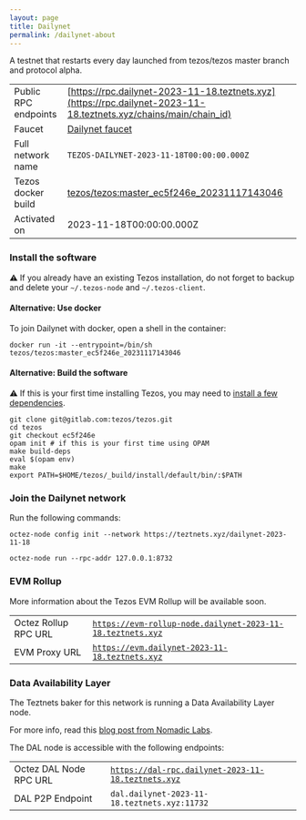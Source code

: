 ```yaml
---
layout: page
title: Dailynet
permalink: /dailynet-about
---
```


A testnet that restarts every day launched from tezos/tezos master branch and protocol alpha.

| | |
|-------|---------------------|
| Public RPC endpoints | [https://rpc.dailynet-2023-11-18.teztnets.xyz](https://rpc.dailynet-2023-11-18.teztnets.xyz/chains/main/chain_id)<br/> |
| Faucet | [Dailynet faucet](https://faucet.dailynet-2023-11-18.teztnets.xyz) |
| Full network name | `TEZOS-DAILYNET-2023-11-18T00:00:00.000Z` |
| Tezos docker build | [tezos/tezos:master_ec5f246e_20231117143046](https://hub.docker.com/r/tezos/tezos/tags?page=1&ordering=last_updated&name=master_ec5f246e_20231117143046) |
| Activated on | 2023-11-18T00:00:00.000Z |





### Install the software

⚠️  If you already have an existing Tezos installation, do not forget to backup and delete your `~/.tezos-node` and `~/.tezos-client`.



#### Alternative: Use docker

To join Dailynet with docker, open a shell in the container:

```
docker run -it --entrypoint=/bin/sh tezos/tezos:master_ec5f246e_20231117143046
```

#### Alternative: Build the software

⚠️  If this is your first time installing Tezos, you may need to [install a few dependencies](https://tezos.gitlab.io/introduction/howtoget.html#setting-up-the-development-environment-from-scratch).

```
git clone git@gitlab.com:tezos/tezos.git
cd tezos
git checkout ec5f246e
opam init # if this is your first time using OPAM
make build-deps
eval $(opam env)
make
export PATH=$HOME/tezos/_build/install/default/bin/:$PATH
```

### Join the Dailynet network

Run the following commands:

```
octez-node config init --network https://teztnets.xyz/dailynet-2023-11-18

octez-node run --rpc-addr 127.0.0.1:8732
```


### EVM Rollup

More information about the Tezos EVM Rollup will be available soon.

| | |
|-------|---------------------|
| Octez Rollup RPC URL | [`https://evm-rollup-node.dailynet-2023-11-18.teztnets.xyz`](https://evm-rollup-node.dailynet-2023-11-18.teztnets.xyz/global/block/head) |
| EVM Proxy URL | [`https://evm.dailynet-2023-11-18.teztnets.xyz`](https://evm.dailynet-2023-11-18.teztnets.xyz) |




### Data Availability Layer

The Teztnets baker for this network is running a Data Availability Layer node.

For more info, read this [blog post from Nomadic Labs](https://research-development.nomadic-labs.com/data-availability-layer-tezos.html).

The DAL node is accessible with the following endpoints:

| | |
|-------|---------------------|
| Octez DAL Node RPC URL | [`https://dal-rpc.dailynet-2023-11-18.teztnets.xyz`](https://dal-rpc.dailynet-2023-11-18.teztnets.xyz) |
| DAL P2P Endpoint | `dal.dailynet-2023-11-18.teztnets.xyz:11732` |




